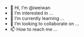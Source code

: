 - 👋 Hi, I’m @iweiwan
- 👀 I’m interested in ...
- 🌱 I’m currently learning ...
- 💞️ I’m looking to collaborate on ...
- 📫 How to reach me ...

<!---
iweiwan/iweiwan is a ✨ special ✨ repository because its `README.md` (this file) appears on your GitHub profile.
You can click the Preview link to take a look at your changes.
--->

